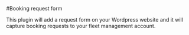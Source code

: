 #Booking request form

This plugin will add a request form on your Wordpress website and it will capture booking requests to your fleet management account.
